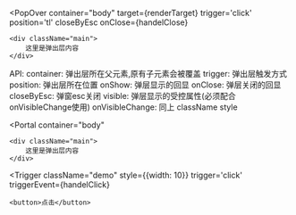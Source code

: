 <PopOver
    container="body"
    target={renderTarget}
    trigger='click'
    position='tl'
    closeByEsc
    onClose={handelClose}
>
    <div className="main">
        这里是弹出层内容
    </div>
</PopOver>


API:
container: 弹出层所在父元素,原有子元素会被覆盖
trigger: 弹出层触发方式
position: 弹出层所在位置
onShow: 弹层显示的回显
onClose: 弹层关闭的回显
closeByEsc: 弹窗esc关闭
visible: 弹层显示的受控属性(必须配合onVisibleChange使用)
onVisibleChange: 同上
className
style

<Portal
    container="body"
>
    <div className="main">
        这里是弹出层内容
    </div>
</Portal>


<Trigger
    className="demo"
    style={{width: 10}}
    trigger='click'
    triggerEvent={handelClick}
>
    <button>点击</button>
</Trigger>
